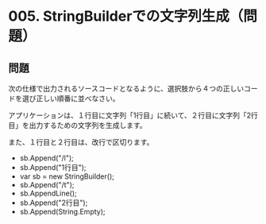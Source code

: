 # 005. StringBuilderでの文字列生成（問題）

## 問題

次の仕様で出力されるソースコードとなるように、選択肢から４つの正しいコードを選び正しい順番に並べなさい。

アプリケーションは、１行目に文字列「1行目」に続いて、２行目に文字列「2行目」を出力するための文字列を生成します。

また、１行目と２行目は、改行で区切ります。

* sb.Append("/l");
* sb.Append("1行目");
* var sb = new StringBuilder();
* sb.Append("/t");
* sb.AppendLine();
* sb.Append("2行目");
* sb.Append(String.Empty);